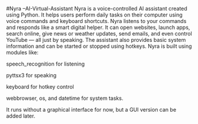 #Nyra –AI-Virtual-Assistant
Nyra is a voice-controlled AI assistant created using Python. It helps users perform daily tasks on their computer using voice commands and keyboard shortcuts. Nyra listens to your commands and responds like a smart digital helper.
It can open websites, launch apps, search online, give news or weather updates, send emails, and even control YouTube — all just by speaking. The assistant also provides basic system information and can be started or stopped using hotkeys.
Nyra is built using modules like:

speech_recognition for listening

pyttsx3 for speaking

keyboard for hotkey control

webbrowser, os, and datetime for system tasks.

It runs without a graphical interface for now, but a GUI version can be added later.
